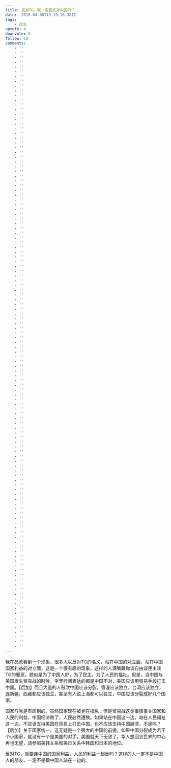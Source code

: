 ```yaml
---
title: 反对TG，就一定要反对中国吗？
date: '2018-04-06T19:19:16.381Z'
tags:
    - 政治
upvote: 4
downvote: 0
follow: 10
comments:
    - ''
    - ''
    - ''
    - ''
    - ''
    - ''
    - ''
    - ''
    - ''
    - ''
    - ''
    - ''
    - ''
    - ''
    - ''
    - ''
    - ''
    - ''
    - ''
    - ''
    - ''
    - ''
    - ''
    - ''
    - ''
    - ''
    - ''
    - ''
    - ''
    - ''
    - ''
    - ''
    - ''
    - ''
    - ''
    - ''
    - ''
    - ''
    - ''
    - ''
    - ''
    - ''
    - ''
    - ''
    - ''
    - ''
    - ''
    - ''
    - ''
    - ''
    - ''
    - ''
    - ''
    - ''
    - ''
    - ''
    - ''
    - ''
    - ''
    - ''
    - ''
    - ''
    - ''
    - ''
    - ''
    - ''
    - ''
    - ''
    - ''
    - ''
    - ''
    - ''
    - ''
    - ''
    - ''
    - ''
    - ''
    - ''
    - ''
    - ''
    - ''
    - ''
    - ''
    - ''
    - ''
    - ''
    - ''
    - ''
    - ''
    - ''
    - ''
    - ''
    - ''
    - ''
    - ''
    - ''
    - ''
    - ''
    - ''
    - ''
    - ''
    - ''
    - ''
    - ''
    - ''
    - ''
    - ''
    - ''
    - ''
    - ''
    - ''
    - ''
    - ''
    - ''
    - ''
    - ''
    - ''
    - ''
    - ''
    - ''
    - ''
    - ''
    - ''
    - ''
    - ''
    - ''
    - ''
---
```


我在品葱看到一个现象，很多人以反对TG的名义，站在中国的对立面，站在中国国家利益的对立面，这是一个很有趣的现象。这样的人满嘴跟你谈自由谈民主谈TG的邪恶，貌似是为了中国人好，为了民主，为了人民的福祉。但是，当中国与美国发生贸易战的时候，字里行间表达的都是中国不对，美国应该用贸易手段打击中国。【后加】而且大量的人鼓吹中国应该分裂，香港应该独立，台湾应该独立，连新疆，西藏都应该独立，甚至有人说上海都可以独立，中国应该分裂成好几个国家。

国家与党是有区别的，虽然国家现在被党在操纵，但是贸易战这类事情事关国家和人民的利益，中国经济跨了，人民必然遭殃。如果站在中国这一边，站在人民福祉这一边，不应该支持美国在贸易上打击中国，也不应该支持中国崩溃，不是吗？【后加】关于国家统一，这无疑是一个强大的中国的前提，如果中国分裂成为若干个小国家，就没有一个是美国的对手，美国就天下无敌了，华人想回到世界的中心再也无望，请参照美韩关系和美日关系中韩国和日本的地位。

反对TG，就要连中国的国家利益，人民的利益一起反吗？这样的人一定不是中国人的朋友，一定不是跟中国人站在一边的。
